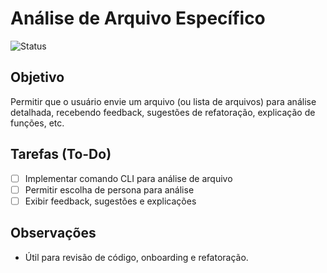 # Análise de Arquivo Específico

![Status](https://img.shields.io/badge/status-não%20iniciado-lightgrey)

## Objetivo
Permitir que o usuário envie um arquivo (ou lista de arquivos) para análise detalhada, recebendo feedback, sugestões de refatoração, explicação de funções, etc.

## Tarefas (To-Do)
- [ ] Implementar comando CLI para análise de arquivo
- [ ] Permitir escolha de persona para análise
- [ ] Exibir feedback, sugestões e explicações

## Observações
- Útil para revisão de código, onboarding e refatoração. 